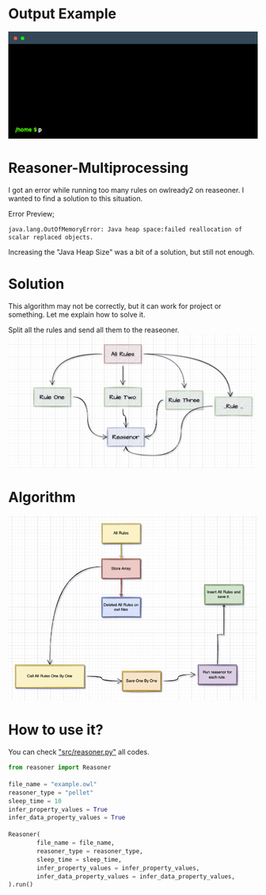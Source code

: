# Output Example

<center><img src="img/terminal.gif"></center>

# Reasoner-Multiprocessing
I got an error while running too many rules on owlready2 on reaseoner. I wanted to find a solution to this situation.

Error Preview;

    java.lang.OutOfMemoryError: Java heap space:failed reallocation of scalar replaced objects.

Increasing the "Java Heap Size" was a bit of a solution, but still not enough.

# Solution
This algorithm may not be correctly, but it can work for project or something. Let me explain how to solve it.

Split all the rules and send all them to the reaseoner.
<img src="img/image_1.png">

# Algorithm

<img src="img/image_2.png">

# How to use it?

You can check <a href="https://github.com/AliYmn/Reasoner-Multiprocessing/blob/master/src/reasoner.py">"src/reasoner.py"</a> all codes.

```python
from reasoner import Reasoner

file_name = "example.owl"
reasoner_type = "pellet"
sleep_time = 10
infer_property_values = True
infer_data_property_values = True

Reasoner(
        file_name = file_name,
        reasoner_type = reasoner_type,
        sleep_time = sleep_time,
        infer_property_values = infer_property_values,
        infer_data_property_values = infer_data_property_values,
).run()
```
